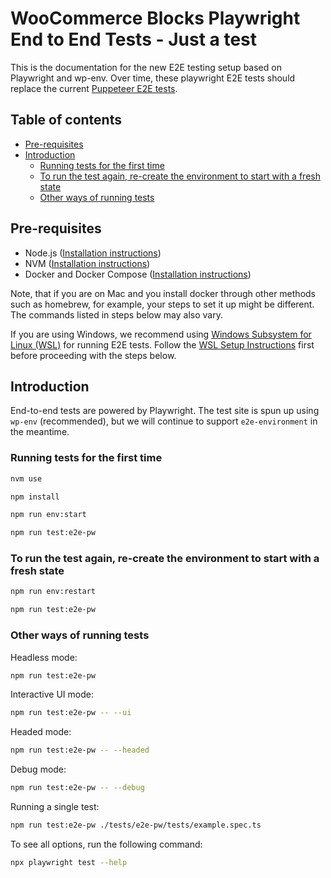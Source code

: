 # WooCommerce Blocks Playwright End to End Tests - Just a test

This is the documentation for the new E2E testing setup based on Playwright and wp-env. Over time, these playwright E2E tests should replace the current [Puppeteer E2E tests](../e2e/).

## Table of contents <!-- omit in toc -->

-   [Pre-requisites](#pre-requisites)
-   [Introduction](#introduction)
    -   [Running tests for the first time](#running-tests-for-the-first-time)
    -   [To run the test again, re-create the environment to start with a fresh state](#to-run-the-test-again-re-create-the-environment-to-start-with-a-fresh-state)
    -   [Other ways of running tests](#other-ways-of-running-tests)

## Pre-requisites

-   Node.js ([Installation instructions](https://nodejs.org/en/download/))
-   NVM ([Installation instructions](https://github.com/nvm-sh/nvm))
-   Docker and Docker Compose ([Installation instructions](https://docs.docker.com/engine/install/))

Note, that if you are on Mac and you install docker through other methods such as homebrew, for example, your steps to set it up might be different. The commands listed in steps below may also vary.

If you are using Windows, we recommend using [Windows Subsystem for Linux (WSL)](https://docs.microsoft.com/en-us/windows/wsl/) for running E2E tests. Follow the [WSL Setup Instructions](../tests/e2e/WSL_SETUP_INSTRUCTIONS.md) first before proceeding with the steps below.

## Introduction

End-to-end tests are powered by Playwright. The test site is spun up using `wp-env` (recommended), but we will continue to support `e2e-environment` in the meantime.

### Running tests for the first time

```sh
nvm use
```

```sh
npm install
```

```sh
npm run env:start
```

```sh
npm run test:e2e-pw
```

### To run the test again, re-create the environment to start with a fresh state

```sh
npm run env:restart
```

```sh
npm run test:e2e-pw
```

### Other ways of running tests

Headless mode:

```sh
npm run test:e2e-pw
```

Interactive UI mode:

```sh
npm run test:e2e-pw -- --ui
```

Headed mode:

```sh
npm run test:e2e-pw -- --headed
```

Debug mode:

```sh
npm run test:e2e-pw -- --debug
```

Running a single test:

```sh
npm run test:e2e-pw ./tests/e2e-pw/tests/example.spec.ts
```

To see all options, run the following command:

```sh
npx playwright test --help
```
